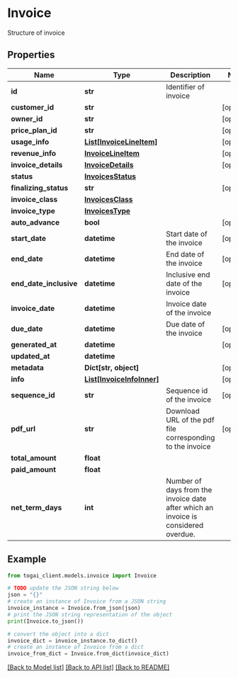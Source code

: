 # Invoice

Structure of invoice

## Properties

Name | Type | Description | Notes
------------ | ------------- | ------------- | -------------
**id** | **str** | Identifier of invoice | 
**customer_id** | **str** |  | [optional] 
**owner_id** | **str** |  | [optional] 
**price_plan_id** | **str** |  | [optional] 
**usage_info** | [**List[InvoiceLineItem]**](InvoiceLineItem.md) |  | [optional] 
**revenue_info** | [**InvoiceLineItem**](InvoiceLineItem.md) |  | [optional] 
**invoice_details** | [**InvoiceDetails**](InvoiceDetails.md) |  | [optional] 
**status** | [**InvoicesStatus**](InvoicesStatus.md) |  | 
**finalizing_status** | **str** |  | [optional] 
**invoice_class** | [**InvoicesClass**](InvoicesClass.md) |  | 
**invoice_type** | [**InvoicesType**](InvoicesType.md) |  | 
**auto_advance** | **bool** |  | [optional] 
**start_date** | **datetime** | Start date of the invoice | [optional] 
**end_date** | **datetime** | End date of the invoice | [optional] 
**end_date_inclusive** | **datetime** | Inclusive end date of the invoice | [optional] 
**invoice_date** | **datetime** | Invoice date of the invoice | 
**due_date** | **datetime** | Due date of the invoice | [optional] 
**generated_at** | **datetime** |  | [optional] 
**updated_at** | **datetime** |  | 
**metadata** | **Dict[str, object]** |  | [optional] 
**info** | [**List[InvoiceInfoInner]**](InvoiceInfoInner.md) |  | [optional] 
**sequence_id** | **str** | Sequence id of the invoice | [optional] 
**pdf_url** | **str** | Download URL of the pdf file corresponding to the invoice | [optional] 
**total_amount** | **float** |  | 
**paid_amount** | **float** |  | 
**net_term_days** | **int** | Number of days from the invoice date after which an invoice is considered overdue. | 

## Example

```python
from togai_client.models.invoice import Invoice

# TODO update the JSON string below
json = "{}"
# create an instance of Invoice from a JSON string
invoice_instance = Invoice.from_json(json)
# print the JSON string representation of the object
print(Invoice.to_json())

# convert the object into a dict
invoice_dict = invoice_instance.to_dict()
# create an instance of Invoice from a dict
invoice_from_dict = Invoice.from_dict(invoice_dict)
```
[[Back to Model list]](../README.md#documentation-for-models) [[Back to API list]](../README.md#documentation-for-api-endpoints) [[Back to README]](../README.md)


